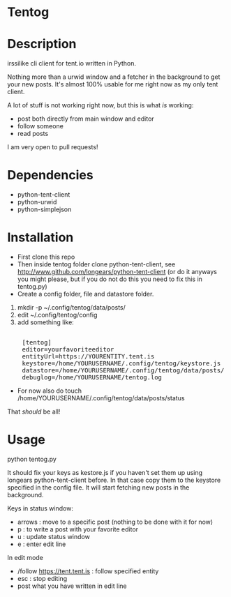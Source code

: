 Tentog
======

Description
======
irssilike cli client for tent.io written in Python.

Nothing more than a urwid window and a fetcher in the background to get your new posts.
It's almost 100% usable for me right now as my only tent client.

A lot of stuff is not working right now, but this is what _is_ working:
* post both directly from main window and editor
* follow someone
* read posts

I am very open to pull requests!

Dependencies
======
* python-tent-client
* python-urwid
* python-simplejson

Installation
======
* First clone this repo
* Then inside tentog folder clone python-tent-client, see http://www.github.com/longears/python-tent-client
  (or do it anyways you might please, but if you do not do this you need to fix this in tentog.py)
* Create a config folder, file and datastore folder.
1. mkdir -p ~/.config/tentog/data/posts/
2. edit ~/.config/tentog/config
3. add something like:
<pre> 
    [tentog]
    editor=yourfavoriteeditor
    entityUrl=https://YOURENTITY.tent.is
    keystore=/home/YOURUSERNAME/.config/tentog/keystore.js
    datastore=/home/YOURUSERNAME/.config/tentog/data/posts/
    debuglog=/home/YOURUSERNAME/tentog.log
</pre>
* For now also do touch /home/YOURUSERNAME/.config/tentog/data/posts/status

That _should_ be all!

Usage
======
python tentog.py

It should fix your keys as kestore.js if you haven't set them up using longears python-tent-client before. In that case copy them to the keystore specified in the config file. It will start fetching new posts in the background.

Keys in status window:
* arrows : move to a specific post (nothing to be done with it for now) 
* p      : to write a post with your favorite editor
* u      : update status window
* e      : enter edit line

In edit mode
* /follow https://tent.tent.is  : follow specified entity
* esc    : stop editing
* <enter> post what you have written in edit line